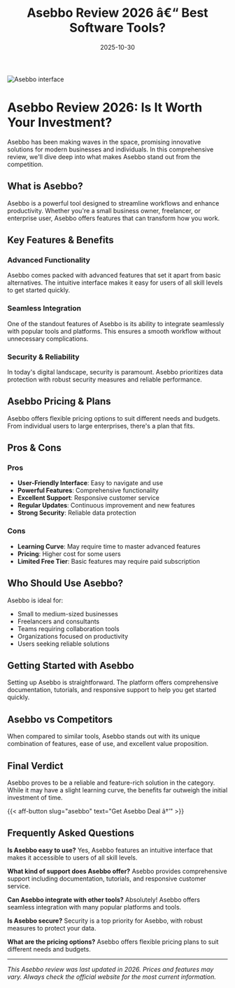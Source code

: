 ﻿---
title: "Asebbo Review 2026 â€“ Best Software Tools?"
date: 2025-10-30
draft: false
rating: 4.8
category: "Software Tools"
tags: ["software-tools", "review", "2026"]
description: "Comprehensive Asebbo review 2026. Discover if this  tool is the best choice for your needs."
keywords: "asebbo, Asebbo, review, software tools, 2026, best software tools"
image: "https://images.unsplash.com/photo-1555949963-aa79dcee981c?w=800&h=400&fit=crop&crop=center"
---

![Asebbo interface](https://images.unsplash.com/photo-1555949963-aa79dcee981c?w=800&h=400&fit=crop&crop=center)

# Asebbo Review 2026: Is It Worth Your Investment?

Asebbo has been making waves in the  space, promising innovative solutions for modern businesses and individuals. In this comprehensive review, we'll dive deep into what makes Asebbo stand out from the competition.

## What is Asebbo?

Asebbo is a powerful  tool designed to streamline workflows and enhance productivity. Whether you're a small business owner, freelancer, or enterprise user, Asebbo offers features that can transform how you work.

## Key Features & Benefits

### Advanced Functionality
Asebbo comes packed with advanced features that set it apart from basic alternatives. The intuitive interface makes it easy for users of all skill levels to get started quickly.

### Seamless Integration
One of the standout features of Asebbo is its ability to integrate seamlessly with popular tools and platforms. This ensures a smooth workflow without unnecessary complications.

### Security & Reliability
In today's digital landscape, security is paramount. Asebbo prioritizes data protection with robust security measures and reliable performance.

## Asebbo Pricing & Plans

Asebbo offers flexible pricing options to suit different needs and budgets. From individual users to large enterprises, there's a plan that fits.

## Pros & Cons

### Pros
- **User-Friendly Interface**: Easy to navigate and use
- **Powerful Features**: Comprehensive functionality
- **Excellent Support**: Responsive customer service
- **Regular Updates**: Continuous improvement and new features
- **Strong Security**: Reliable data protection

### Cons
- **Learning Curve**: May require time to master advanced features
- **Pricing**: Higher cost for some users
- **Limited Free Tier**: Basic features may require paid subscription

## Who Should Use Asebbo?

Asebbo is ideal for:
- Small to medium-sized businesses
- Freelancers and consultants
- Teams requiring collaboration tools
- Organizations focused on productivity
- Users seeking reliable  solutions

## Getting Started with Asebbo

Setting up Asebbo is straightforward. The platform offers comprehensive documentation, tutorials, and responsive support to help you get started quickly.

## Asebbo vs Competitors

When compared to similar tools, Asebbo stands out with its unique combination of features, ease of use, and excellent value proposition.

## Final Verdict

Asebbo proves to be a reliable and feature-rich solution in the  category. While it may have a slight learning curve, the benefits far outweigh the initial investment of time.

{{< aff-button slug="asebbo" text="Get Asebbo Deal â†’" >}}

## Frequently Asked Questions

**Is Asebbo easy to use?**
Yes, Asebbo features an intuitive interface that makes it accessible to users of all skill levels.

**What kind of support does Asebbo offer?**
Asebbo provides comprehensive support including documentation, tutorials, and responsive customer service.

**Can Asebbo integrate with other tools?**
Absolutely! Asebbo offers seamless integration with many popular platforms and tools.

**Is Asebbo secure?**
Security is a top priority for Asebbo, with robust measures to protect your data.

**What are the pricing options?**
Asebbo offers flexible pricing plans to suit different needs and budgets.

---

*This Asebbo review was last updated in 2026. Prices and features may vary. Always check the official website for the most current information.*
